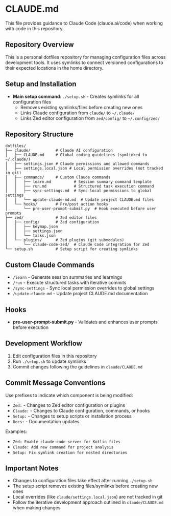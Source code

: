 # CLAUDE.md

This file provides guidance to Claude Code (claude.ai/code) when working with code in this repository.

## Repository Overview
This is a personal dotfiles repository for managing configuration files across development tools. It uses symlinks to connect versioned configurations to their expected locations in the home directory.

## Setup and Installation
- **Main setup command**: `./setup.sh` - Creates symlinks for all configuration files
  - Removes existing symlinks/files before creating new ones
  - Links Claude configuration from `claude/` to `~/.claude/`
  - Links Zed editor configuration from `zed/config/` to `~/.config/zed/`

## Repository Structure
```
dotfiles/
├── claude/           # Claude AI configuration
│   ├── CLAUDE.md     # Global coding guidelines (symlinked to ~/.claude/)
│   ├── settings.json # Claude permissions and allowed commands
│   ├── settings.local.json # Local permission overrides (not tracked in git)
│   ├── commands/     # Custom Claude commands
│   │   ├── learn.md          # Session summary command template
│   │   ├── run.md            # Structured task execution command
│   │   ├── sync-settings.md  # Sync local permissions to global settings
│   │   └── update-claude-md.md  # Update project CLAUDE.md files
│   └── hooks/        # Pre/post action hooks
│       └── pre-user-prompt-submit.py  # Hook executed before user prompts
├── zed/              # Zed editor files
│   ├── config/       # Zed configuration
│   │   ├── keymap.json
│   │   ├── settings.json
│   │   └── tasks.json
│   └── plugins/      # Zed plugins (git submodules)
│       └── claude-code-zed/  # Claude Code integration for Zed
└── setup.sh          # Setup script for creating symlinks
```

## Custom Claude Commands
- `/learn` - Generate session summaries and learnings
- `/run` - Execute structured tasks with iterative commits
- `/sync-settings` - Sync local permission overrides to global settings
- `/update-claude-md` - Update project CLAUDE.md documentation

## Hooks
- **pre-user-prompt-submit.py** - Validates and enhances user prompts before execution

## Development Workflow
1. Edit configuration files in this repository
2. Run `./setup.sh` to update symlinks
3. Commit changes following the guidelines in `claude/CLAUDE.md`

## Commit Message Conventions
Use prefixes to indicate which component is being modified:
- `Zed:` - Changes to Zed editor configuration or plugins
- `Claude:` - Changes to Claude configuration, commands, or hooks
- `Setup:` - Changes to setup scripts or installation process
- `Docs:` - Documentation updates

Examples:
- `Zed: Enable claude-code-server for Kotlin files`
- `Claude: Add new command for project analysis`
- `Setup: Fix symlink creation for nested directories`

## Important Notes
- Changes to configuration files take effect after running `./setup.sh`
- The setup script removes existing files/symlinks before creating new ones
- Local overrides (like `claude/settings.local.json`) are not tracked in git
- Follow the iterative development approach outlined in `claude/CLAUDE.md` when making changes